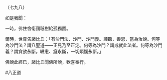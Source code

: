 （七九八）

如是我聞：

一時，佛住舍衛國祇樹給孤獨園。

爾時，世尊告諸比丘：「有沙門法、沙門、沙門義。諦聽，善思，當為汝說。何等為沙門法？謂八聖道——正見乃至正定。何等為沙門？謂成就此法者。何等為沙門義？謂貪欲永斷，瞋恚、癡永斷，一切煩惱永斷。」

佛說此經已，諸比丘聞佛所說，歡喜奉行。



#八正道
